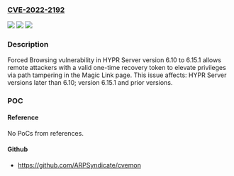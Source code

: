 ### [CVE-2022-2192](https://cve.mitre.org/cgi-bin/cvename.cgi?name=CVE-2022-2192)
![](https://img.shields.io/static/v1?label=Product&message=HYPR%20Server&color=blue)
![](https://img.shields.io/static/v1?label=Version&message=n%2Fa&color=blue)
![](https://img.shields.io/static/v1?label=Vulnerability&message=CWE-425%20Direct%20Request%20(Forced%20Browsing)&color=brighgreen)

### Description

Forced Browsing vulnerability in HYPR Server version 6.10 to 6.15.1 allows remote attackers with a valid one-time recovery token to elevate privileges via path tampering in the Magic Link page. This issue affects: HYPR Server versions later than 6.10; version 6.15.1 and prior versions.

### POC

#### Reference
No PoCs from references.

#### Github
- https://github.com/ARPSyndicate/cvemon

